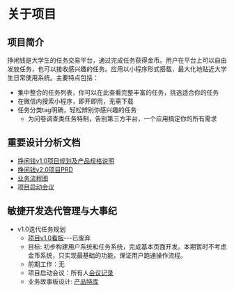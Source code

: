 # 关于项目
## 项目简介
 挣闲钱是大学生的任务交易平台，通过完成任务获得金币。用户在平台上可以自由发放任务，也可以接收感兴趣的任务。应用以小程序形式搭载，最大化地贴近大学生日常使用系统。主要特点包括：
 - 集中整合的任务列表，你可以在此查看完整丰富的任务，挑选适合你的任务
 - 在微信内搜索小程序，即开即用，无需下载
 - 任务分类tag明确，轻松辨别你感兴趣的任务
	 - 为问卷调查类任务特制，告别第三方平台，一个应用搞定你的所有需求

## 重要设计分析文档
- [挣闲钱v1.0项目规划及产品规格说明](https://github.com/sysu-swsad-2019/Document/blob/master/%E6%8C%A3%E9%97%B2%E9%92%B1v1.0%E9%A1%B9%E7%9B%AE%E8%A7%84%E5%88%92%E5%8F%8A%E4%BA%A7%E5%93%81%E8%A7%84%E6%A0%BC%E8%AF%B4%E6%98%8E.pdf)
- [挣闲钱v2.0项目PRD](https://github.com/sysu-swsad-2019/Document/blob/master/%E6%8C%A3%E9%97%B2%E9%92%B1v2.0%E4%BA%A7%E5%93%81%E9%9C%80%E6%B1%82%E8%AF%B4%E6%98%8E.pdf)
- [业务流程图](https://shimo.im/docs/9W94IMJL7YQy5jW3)
- [项目启动会议](https://shimo.im/mindmaps/PxNHg58RiggExu1U)

## 敏捷开发迭代管理与大事纪
- v1.0迭代任务规划
	-  [项目v1.0看板](https://tower.im/teams/803779/projects/139/)---已废弃
	- 目标: 初步构建用户系统和任务系统，完成基本页面开发。本期暂时不考虑金币系统，只实现最基础的功能，保证用户跑通操作流程。
	- 前期工作：无
	- 项目启动会议：所有人[会议记录](https://shimo.im/mindmaps/PxNHg58RiggExu1U)
	- 业务故事板设计: [产品特库](https://blog.csdn.net/SummitXY/article/details/93495518)
